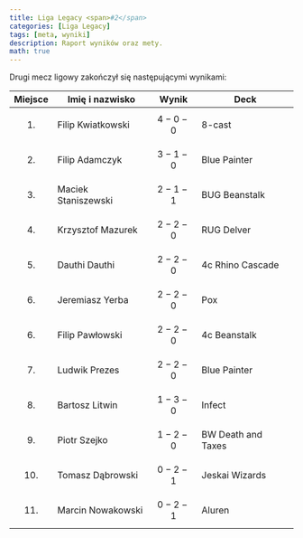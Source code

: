 ```yaml
---
title: Liga Legacy <span>#2</span>
categories: [Liga Legacy]
tags: [meta, wyniki]
description: Raport wyników oraz mety.
math: true
---
```


Drugi mecz ligowy zakończył się następującymi wynikami:

|  Miejsce  | Imię i nazwisko     | Wynik       | Deck               |
|:---------:|---------------------|-------------|--------------------|
| $$ 1. $$  | Filip Kwiatkowski   | $$ 4-0-0 $$ | 8-cast             |
| $$ 2. $$  | Filip Adamczyk      | $$ 3-1-0 $$ | Blue Painter       |
| $$ 3. $$  | Maciek Staniszewski | $$ 2-1-1 $$ | BUG Beanstalk      |
| $$ 4. $$  | Krzysztof Mazurek   | $$ 2-2-0 $$ | RUG Delver         |
| $$ 5. $$  | Dauthi Dauthi       | $$ 2-2-0 $$ | 4c Rhino Cascade   |
| $$ 6. $$  | Jeremiasz Yerba     | $$ 2-2-0 $$ | Pox                |
| $$ 6. $$  | Filip Pawłowski     | $$ 2-2-0 $$ | 4c Beanstalk       |
| $$ 7. $$  | Ludwik Prezes       | $$ 2-2-0 $$ | Blue Painter       |
| $$ 8. $$  | Bartosz Litwin      | $$ 1-3-0 $$ | Infect             |
| $$ 9. $$  | Piotr Szejko        | $$ 1-2-0 $$ | BW Death and Taxes |
| $$ 10. $$ | Tomasz Dąbrowski    | $$ 0-2-1 $$ | Jeskai Wizards     |
| $$ 11. $$ | Marcin Nowakowski   | $$ 0-2-1 $$ | Aluren             |
